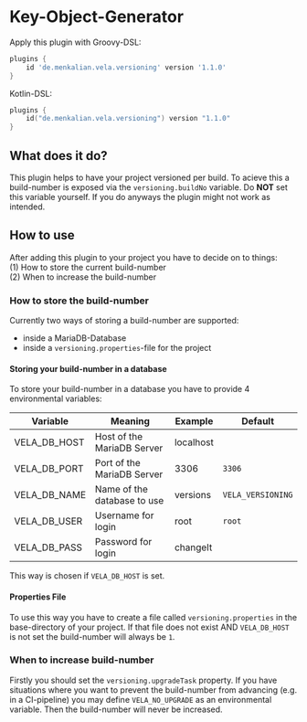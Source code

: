# Key-Object-Generator

Apply this plugin with Groovy-DSL:

```groovy
plugins {
    id 'de.menkalian.vela.versioning' version '1.1.0'
}
```

Kotlin-DSL:

```kotlin
plugins {
    id("de.menkalian.vela.versioning") version "1.1.0"
}
```

## What does it do?

This plugin helps to have your project versioned per build. To acieve this a build-number is exposed via the `versioning.buildNo` variable. Do **NOT** set this variable yourself. If you do anyways the plugin might not work as intended.

## How to use

After adding this plugin to your project you have to decide on to things: <br>
(1) How to store the current build-number <br>
(2) When to increase the build-number

### How to store the build-number

Currently two ways of storing a build-number are supported:

* inside a MariaDB-Database
* inside a `versioning.properties`-file for the project

#### Storing your build-number in a database

To store your build-number in a database you have to provide 4 environmental variables:

|   Variable   |           Meaning           |  Example  | Default
|--------------|-----------------------------|-----------|---------
| VELA_DB_HOST | Host of the MariaDB Server  | localhost |
| VELA_DB_PORT | Port of the MariaDB Server  |   3306    | `3306`
| VELA_DB_NAME | Name of the database to use | versions  | `VELA_VERSIONING`
| VELA_DB_USER | Username for login          | root      | `root`
| VELA_DB_PASS | Password for login          | changeIt  |

This way is chosen if `VELA_DB_HOST` is set.

#### Properties File

To use this way you have to create a file called `versioning.properties` in the base-directory of your project. If that file does not exist AND `VELA_DB_HOST` is not set the build-number will always be `1`.

### When to increase build-number

Firstly you should set the `versioning.upgradeTask` property. If you have situations where you want to prevent the build-number from advancing (e.g. in a CI-pipeline) you may define `VELA_NO_UPGRADE` as an environmental variable. Then the build-number will never be increased.